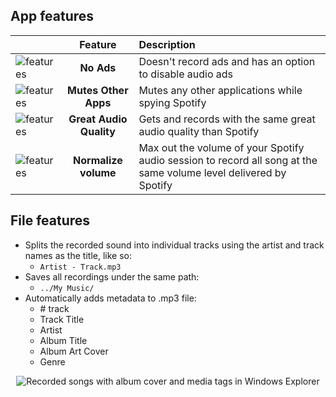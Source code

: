 ## App features

|| Feature | Description |
| - | :-: | :- |
| <img alt="features" src="https://raw.githubusercontent.com/jwallet/spy-spotify/master/assets/images/feature_no_ad.png" /> | __No Ads__ | Doesn't record ads and has an option to disable audio ads |
| <img alt="features" src="https://raw.githubusercontent.com/jwallet/spy-spotify/master/assets/images/feature_mute_apps.png" /> | __Mutes Other Apps__ | Mutes any other applications while spying Spotify |
| <img alt="features" src="https://raw.githubusercontent.com/jwallet/spy-spotify/master/assets/images/feature_audio_quality.png" /> | __Great Audio Quality__ | Gets and records with the same great audio quality than Spotify |
| <img alt="features" src="https://raw.githubusercontent.com/jwallet/spy-spotify/master/assets/images/feature_max_out.png" /> | __Normalize volume__ | Max out the volume of your Spotify audio session to record all song at the same volume level delivered by Spotify |

## File features
- Splits the recorded sound into individual tracks using the artist and track names as the title, like so:
   - `Artist - Track.mp3`
- Saves all recordings under the same path:
   - `../My Music/`
- Automatically adds metadata to .mp3 file:
   - \# track
   - Track Title
   - Artist
   - Album Title
   - Album Art Cover
   - Genre

<p align="center"><img alt="Recorded songs with album cover and media tags in Windows Explorer" src="https://raw.githubusercontent.com/jwallet/spy-spotify/master/assets/images/saved_songs_list.png" /></p>
